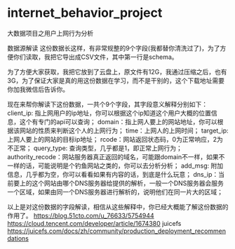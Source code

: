 # internet_behavior_project
大数据项目之用户上网行为分析

 
 数据源解读
这份数据长这样，有非常规整的9个字段(我都替你清洗过了)，为了方便你们读取，我把它导出成CSV文件，其中第一行是schema。

为了方便大家获取，我把它放到了云盘上，原文件有12G，我通过压缩之后，也有3G，为了保证大家是真的用这份数据在学习，而不是干别的，这个下载地址需要你加我微信后告诉你。

现在来帮你解读下这份数据，一共个9个字段，其字段意义解释分别如下：
client_ip: 指上网用户的ip地址，你可以根据这个ip知道这个用户大概的位置信息，这个有专门的api可以查询；
domain：指上网人要上的网站地址，你可以根据该网站的性质来判断这个人的上网行为；
time：上网人的上网时间；
target_ip: 上网人要上的网站的目标ip地址；
rcode：网站返回状态码，0为正常响应，2为不正常；
query_type: 查询类型，几乎都是1，即正常上网行为；
authority_recode：网站服务器真正返回的域名，可能跟domain不一样，如果不一样的话，可能说明是个钓鱼网站之类的，你可以去分析分析；
add_msg: 附加信息，几乎都为空，你可以看看如果有内容的话，到底是什么玩意；
dns_ip：当前要上的这个网站由哪个DNS服务器给提供的解析，一般一个DNS服务器会服务一个区域，如果由同一个DNS服务器进行解析的，说明他们在同一片大的区域；

以上是对这份数据的字段解读，相信从这些解释中，你已经大概能了解这份数据的作用了。
https://blog.51cto.com/u_76633/5754944
https://cloud.tencent.com/developer/article/1674380
juicefs
https://juicefs.com/docs/zh/community/production_deployment_recommendations